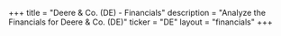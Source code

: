 +++
title = "Deere & Co. (DE) - Financials"
description = "Analyze the Financials for Deere & Co. (DE)"
ticker = "DE"
layout = "financials"
+++

